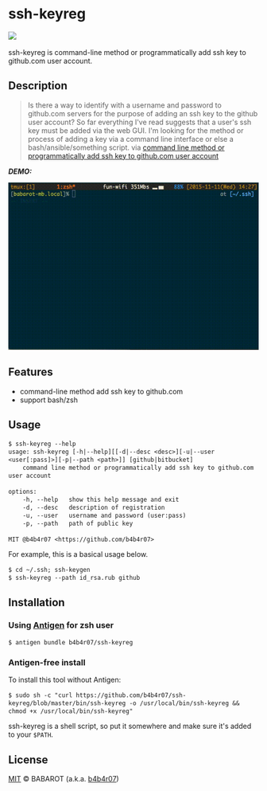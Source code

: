 ssh-keyreg
===

[![](http://img.shields.io/badge/license-MIT-blue.svg?style=flat-square)][license]

ssh-keyreg is command-line method or programmatically add ssh key to github.com user account.

## Description

>Is there a way to identify with a username and password to github.com servers for the purpose of adding an ssh key to the github user account? So far everything I've read suggests that a user's ssh key must be added via the web GUI. I'm looking for the method or process of adding a key via a command line interface or else a bash/ansible/something script.
> via [command line method or programmatically add ssh key to github.com user account](http://unix.stackexchange.com/questions/136894/command-line-method-or-programmatically-add-ssh-key-to-github-com-user-account)

***DEMO:***

![DEMO](https://raw.githubusercontent.com/b4b4r07/screenshots/master/ssh-keyreg/demo.gif)

## Features

- command-line method add ssh key to github.com
- support bash/zsh

## Usage

```console
$ ssh-keyreg --help
usage: ssh-keyreg [-h|--help][[-d|--desc <desc>][-u|--user <user[:pass]>][-p|--path <path>]] [github|bitbucket]
    command line method or programmatically add ssh key to github.com user account

options:
    -h, --help   show this help message and exit
    -d, --desc   description of registration
    -u, --user   username and password (user:pass)
    -p, --path   path of public key

MIT @b4b4r07 <https://github.com/b4b4r07>
```

For example, this is a basical usage below.

```console
$ cd ~/.ssh; ssh-keygen
$ ssh-keyreg --path id_rsa.rub github
```

## Installation

### Using [Antigen](https://github.com/zsh-users/antigen) for zsh user

```console
$ antigen bundle b4b4r07/ssh-keyreg
```

### Antigen-free install

To install this tool without Antigen:

```console
$ sudo sh -c "curl https://github.com/b4b4r07/ssh-keyreg/blob/master/bin/ssh-keyreg -o /usr/local/bin/ssh-keyreg && chmod +x /usr/local/bin/ssh-keyreg"
```

ssh-keyreg is a shell script, so put it somewhere and make sure it's added to your `$PATH`.

## License

[MIT][license] © BABAROT (a.k.a. [b4b4r07](http://b4b4r07.com))

[license]: http://b4b4r07.mit-license.org

